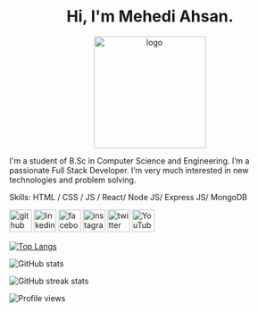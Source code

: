 <h1 align="center">Hi, I'm Mehedi Ahsan.</h1>

<div align="center">
<img src="https://scontent.fdac19-1.fna.fbcdn.net/v/t39.30808-6/274307798_1343853752726438_2716784627022726146_n.jpg?_nc_cat=104&ccb=1-7&_nc_sid=174925&_nc_eui2=AeHmxcSIYf8cAYP5vCgNyf219HcUaBK3Vvb0dxRoErdW9nz0TMT-QTu1Yt5o8Cq2Apy6Q8laIfeMbyCSV7cKtvw_&_nc_ohc=OdBy47rS8PAAX9rXusZ&_nc_ht=scontent.fdac19-1.fna&oh=00_AfAOZffttBG38oDUjNMh1yqMoIzqT_81obyIXJ_9QbayWg&oe=637B8F4D" alt="logo" width="200" height="auto" />
</div>

I'm a student of B.Sc in Computer Science and Engineering. I’m a passionate Full Stack Developer. I’m very much interested in new technologies and 
problem solving.

Skills:  HTML / CSS / JS / React/ Node JS/ Express JS/ MongoDB



[<img src='https://cdn.jsdelivr.net/npm/simple-icons@3.0.1/icons/github.svg' alt='github' height='40'>](https://github.com/MehediAhsan)  [<img src='https://cdn.jsdelivr.net/npm/simple-icons@3.0.1/icons/linkedin.svg' alt='linkedin' height='40'>](https://www.linkedin.com/in/https://www.linkedin.com/in/mehediahsan//)  [<img src='https://cdn.jsdelivr.net/npm/simple-icons@3.0.1/icons/facebook.svg' alt='facebook' height='40'>](https://www.facebook.com/https://www.facebook.com/mehediahsan19/)  [<img src='https://cdn.jsdelivr.net/npm/simple-icons@3.0.1/icons/instagram.svg' alt='instagram' height='40'>](https://www.instagram.com/https://www.instagram.com/mehediahsan_//)  [<img src='https://cdn.jsdelivr.net/npm/simple-icons@3.0.1/icons/twitter.svg' alt='twitter' height='40'>](https://twitter.com/https://twitter.com/MehediAhsan_)  [<img src='https://cdn.jsdelivr.net/npm/simple-icons@3.0.1/icons/youtube.svg' alt='YouTube' height='40'>](https://www.youtube.com/channel/https://www.youtube.com/channel/UCGN_2qWs3rzl-WbiMBlwnFA)  

[![Top Langs](https://github-readme-stats.vercel.app/api/top-langs/?username=MehediAhsan)](https://github.com/anuraghazra/github-readme-stats)

![GitHub stats](https://github-readme-stats.vercel.app/api?username=MehediAhsan&show_icons=true)  

![GitHub streak stats](https://github-readme-streak-stats.herokuapp.com/?user=MehediAhsan)  

![Profile views](https://gpvc.arturio.dev/MehediAhsan)  

